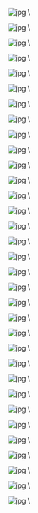 ![jpg](./Slide1.JPG) \  

![jpg](./Slide2.JPG) \  

![jpg](./Slide3.JPG) \  

![jpg](./Slide4.JPG) \  

![jpg](./Slide5.JPG) \  

![jpg](./Slide6.JPG) \  

![jpg](./Slide7.JPG) \  

![jpg](./Slide8.JPG) \  

![jpg](./Slide9.JPG) \  

![jpg](./Slide10.JPG) \  

![jpg](./Slide11.JPG) \  

![jpg](./Slide12.JPG) \  

![jpg](./Slide13.JPG) \  

![jpg](./Slide14.JPG) \  

![jpg](./Slide15.JPG) \  

![jpg](./Slide16.JPG) \  

![jpg](./Slide17.JPG) \  

![jpg](./Slide18.JPG) \  

![jpg](./Slide19.JPG) \  

![jpg](./Slide20.JPG) \  

![jpg](./Slide21.JPG) \  

![jpg](./Slide22.JPG) \  

![jpg](./Slide23.JPG) \  

![jpg](./Slide24.JPG) \  

![jpg](./Slide25.JPG) \  

![jpg](./Slide26.JPG) \  

![jpg](./Slide27.JPG) \  

![jpg](./Slide28.JPG) \  

![jpg](./Slide29.JPG) \  

![jpg](./Slide30.JPG) \  

![jpg](./Slide31.JPG) \  

![jpg](./Slide32.JPG) \  

![jpg](./Slide33.JPG) \  

